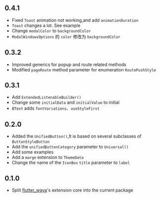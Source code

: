 ## 0.4.1

* Fixed `Toast` animation not working,and add `animationDuration`
* `Toast` changes a lot. See example
* Change `modalColor` to `backgroundColor`
* `ModalWindowsOptions` 的 `color` 修改为 `backgroundColor`

## 0.3.2

* Improved generics for popup and route related methods
* Modified `pageRoute` method parameter for enumeration `RoutePushStyle`

## 0.3.1

* Add `ExtendedListenableBuilder()`
* Change some `initialData` and `initialValue` to initial
* `BText` adds `fontVariations`、`useStyleFirst`

## 0.2.0

* Added the `UnifiedButton()`,It is based on several subclasses of `ButtonStyleButton`
* Add the `unifiedButtonCategory` parameter to `Universal()`
* Add some examples
* Add a `marge` extension to `ThemeData`
* Change the name of the `IconBox` `title` parameter to `label`

## 0.1.0

* Split [flutter_waya](https://pub.dev/packages/flutter_waya)'s extension core into the current
  package
